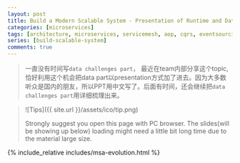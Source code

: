 ```yaml
---
layout: post
title: Build a Modern Scalable System - Presentation of Runtime and Data Layers Challenges(in Chinese) 
categories: [microservices]
tags: [architecture, microservices, servicemesh, aop, cqrs, eventsourcing, tcc, saga, event-driven]
series: [build-scalable-system]
comments: true
---
```


> 一直没有时间写`data challenges part`， 最近在team内部分享这个topic, 恰好利用这个机会把data part以presentation方式加了进去。因为大多数听众是国内的朋友，所以PPT用中文写了。后面有时间，还会继续把`data challenges part`用详细梳理出来。


> ![Tips]({{ site.url }}/assets/ico/tip.png)
>
> Strongly suggest you open this page with PC browser. The slides(will be showing up below) loading might need a little bit long time due to the material large size.

{% include_relative includes/msa-evolution.html %}

